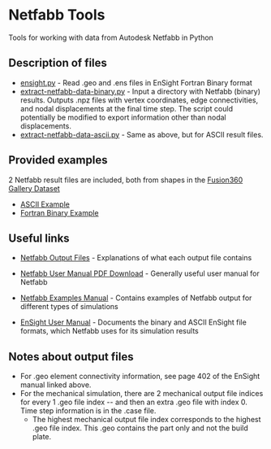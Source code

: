# Netfabb Tools
Tools for working with data from Autodesk Netfabb in Python

## Description of files
- [ensight.py](ensight.py) - Read .geo and .ens files in EnSight Fortran Binary format
- [extract-netfabb-data-binary.py](extract-netfabb-data-binary.py) - Input a directory with Netfabb (binary) results. Outputs .npz files with vertex coordinates, edge connectivities, and nodal displacements at the final time step. The script could potentially be modified to export information other than nodal displacements.
- [extract-netfabb-data-ascii.py](extract-netfabb-data-ascii.py) - Same as above, but for ASCII result files.

## Provided examples
2 Netfabb result files are included, both from shapes in the [Fusion360 Gallery Dataset](https://github.com/AutodeskAILab/Fusion360GalleryDataset)
- [ASCII Example](example-result-files/ascii)
- [Fortran Binary Example](example-result-files/binary)


## Useful links
- [Netfabb Output Files](https://help.autodesk.com/view/NETF/2024/ENU/?guid=GUID-FFA9FD93-2501-42A7-9272-1CB462FBC077) - 
Explanations of what each output file contains

- [Netfabb User Manual PDF Download](https://www.autodesk.com/akn-aknsite-article-attachments/ae612cb3-8d78-4bad-a6b5-26104ffbd63d.pdf) - 
Generally useful user manual for Netfabb

- [Netfabb Examples Manual](https://damassets.autodesk.net/content/dam/autodesk/external-assets/support-articles/sample-files-and-offline-documents-for-netfabb/examples_2024_0.pdf) - 
Contains examples of Netfabb output for different types of simulations

- [EnSight User Manual](https://dav.lbl.gov/archive/NERSC/Software/ensight/doc/Manuals/UserManual.pdf) - 
Documents the binary and ASCII EnSight file formats, which Netfabb uses for its simulation results


## Notes about output files
- For .geo element connectivity information, see page 402 of the EnSight manual linked above.
- For the mechanical simulation, there are 2 mechanical output file indices for every 1 .geo file index -- and then an extra .geo file with index 0. Time step information is in the .case file. 
  - The highest mechanical output file index corresponds to the highest .geo file index. This .geo contains the part only and not the build plate.